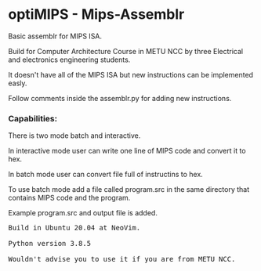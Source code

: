 # optiMIPS - Mips-Assemblr
Basic assemblr for MIPS ISA.

Build for Computer Architecture Course in METU NCC by three Electrical and electronics engineering students.

It doesn't have all of the MIPS ISA but new instructions can be implemented easly.

Follow comments inside the assemblr.py for adding new instructions.

### Capabilities:

There is two mode batch and interactive.

In interactive mode user can write one line of MIPS code and convert it to hex.

In batch mode user can convert file full of instructins to hex.

To use batch mode add a file called program.src in the same directory that contains MIPS code and the program.

Example program.src and output file is added.
<pre>
Build in Ubuntu 20.04 at NeoVim.

Python version 3.8.5

Wouldn't advise you to use it if you are from METU NCC.
</pre>

